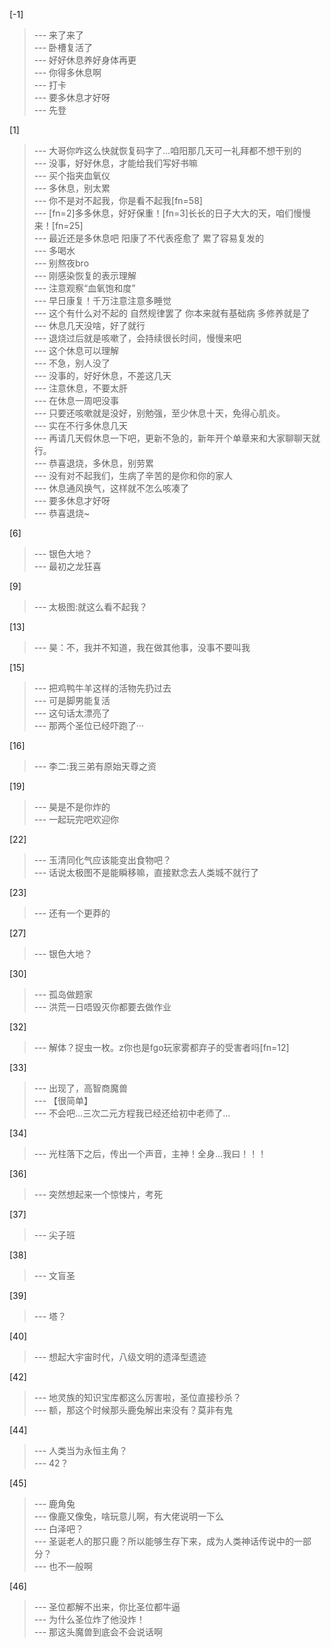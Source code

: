 
[-1] 
>--- 来了来了<br>
>--- 卧槽复活了<br>
>--- 好好休息养好身体再更<br>
>--- 你得多休息啊<br>
>--- 打卡<br>
>--- 要多休息才好呀<br>
>--- 先登<br>

[1] 
>--- 大哥你咋这么快就恢复码字了…咱阳那几天可一礼拜都不想干别的<br>
>--- 没事，好好休息，才能给我们写好书嘛<br>
>--- 买个指夹血氧仪<br>
>--- 多休息，别太累<br>
>--- 你不是对不起我，你是看不起我[fn=58]<br>
>--- [fn=2]多多休息，好好保重！[fn=3]长长的日子大大的天，咱们慢慢来！[fn=25]<br>
>--- 最近还是多休息吧 阳康了不代表痊愈了 累了容易复发的<br>
>--- 多喝水<br>
>--- 别熬夜bro<br>
>--- 刚感染恢复的表示理解<br>
>--- 注意观察“血氧饱和度”<br>
>--- 早日康复！千万注意注意多睡觉<br>
>--- 这个有什么对不起的 自然规律罢了 你本来就有基础病 多修养就是了<br>
>--- 休息几天没啥，好了就行<br>
>--- 退烧过后就是咳嗽了，会持续很长时间，慢慢来吧<br>
>--- 这个休息可以理解<br>
>--- 不急，别人没了<br>
>--- 没事的，好好休息，不差这几天<br>
>--- 注意休息，不要太肝<br>
>--- 在休息一周吧没事<br>
>--- 只要还咳嗽就是没好，别勉强，至少休息十天，免得心肌炎。<br>
>--- 实在不行多休息几天<br>
>--- 再请几天假休息一下吧，更新不急的，新年开个单章来和大家聊聊天就行。<br>
>--- 恭喜退烧，多休息，别劳累<br>
>--- 没有对不起我们，生病了辛苦的是你和你的家人<br>
>--- 休息通风换气，这样就不怎么咳凑了<br>
>--- 要多休息才好呀<br>
>--- 恭喜退烧~<br>

[6] 
>--- 银色大地？<br>
>--- 最初之龙狂喜<br>

[9] 
>--- 太极图:就这么看不起我？<br>

[13] 
>--- 昊：不，我并不知道，我在做其他事，没事不要叫我<br>

[15] 
>--- 把鸡鸭牛羊这样的活物先扔过去<br>
>--- 可是脚男能复活<br>
>--- 这句话太漂亮了<br>
>--- 那两个圣位已经吓跑了···<br>

[16] 
>--- 李二:我三弟有原始天尊之资<br>

[19] 
>--- 昊是不是你炸的<br>
>--- 一起玩完吧欢迎你<br>

[22] 
>--- 玉清同化气应该能变出食物吧？<br>
>--- 话说太极图不是能瞬移嘛，直接默念去人类城不就行了<br>

[23] 
>--- 还有一个更莽的<br>

[27] 
>--- 银色大地？<br>

[30] 
>--- 孤岛做题家<br>
>--- 洪荒一日唔毁灭你都要去做作业<br>

[32] 
>--- 解体？捉虫一枚。z你也是fgo玩家雾都弃子的受害者吗[fn=12]<br>

[33] 
>--- 出现了，高智商魔兽<br>
>--- 【很简单】<br>
>--- 不会吧...三次二元方程我已经还给初中老师了...<br>

[34] 
>--- 光柱落下之后，传出一个声音，主神！全身…我曰！！！<br>

[36] 
>--- 突然想起来一个惊悚片，考死<br>

[37] 
>--- 尖子班<br>

[38] 
>--- 文盲圣<br>

[39] 
>--- 塔？<br>

[40] 
>--- 想起大宇宙时代，八级文明的遗泽型遗迹<br>

[42] 
>--- 地灵族的知识宝库都这么厉害啦，圣位直接秒杀？<br>
>--- 额，那这个时候那头鹿兔解出来没有？莫非有鬼<br>

[44] 
>--- 人类当为永恒主角？<br>
>--- 42？<br>

[45] 
>--- 鹿角兔<br>
>--- 像鹿又像兔，啥玩意儿啊，有大佬说明一下么<br>
>--- 白泽吧？<br>
>--- 圣诞老人的那只鹿？所以能够生存下来，成为人类神话传说中的一部分？<br>
>--- 也不一般啊<br>

[46] 
>--- 圣位都解不出来，你比圣位都牛逼<br>
>--- 为什么圣位炸了他没炸！<br>
>--- 那这头魔兽到底会不会说话啊<br>
